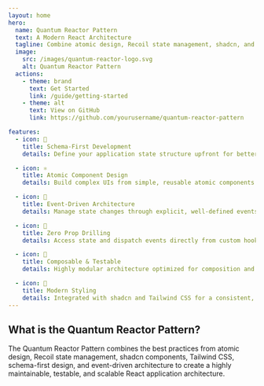 ```yaml
---
layout: home
hero:
  name: Quantum Reactor Pattern
  text: A Modern React Architecture
  tagline: Combine atomic design, Recoil state management, shadcn, and event-driven architecture for scalable React applications
  image:
    src: /images/quantum-reactor-logo.svg
    alt: Quantum Reactor Pattern
  actions:
    - theme: brand
      text: Get Started
      link: /guide/getting-started
    - theme: alt
      text: View on GitHub
      link: https://github.com/yourusername/quantum-reactor-pattern

features:
  - icon: 🧪
    title: Schema-First Development
    details: Define your application state structure upfront for better predictability and consistency

  - icon: ⚛️
    title: Atomic Component Design
    details: Build complex UIs from simple, reusable atomic components

  - icon: 🔄
    title: Event-Driven Architecture
    details: Manage state changes through explicit, well-defined events for better testability

  - icon: 🎯
    title: Zero Prop Drilling
    details: Access state and dispatch events directly from custom hooks, eliminating prop drilling

  - icon: 🧩
    title: Composable & Testable
    details: Highly modular architecture optimized for composition and unit testing

  - icon: 🎨
    title: Modern Styling
    details: Integrated with shadcn and Tailwind CSS for a consistent, maintainable design system
---
```


## What is the Quantum Reactor Pattern?

The Quantum Reactor Pattern combines the best practices from atomic design, Recoil state management, shadcn components, Tailwind CSS, schema-first design, and event-driven architecture to create a highly maintainable, testable, and scalable React application architecture.

